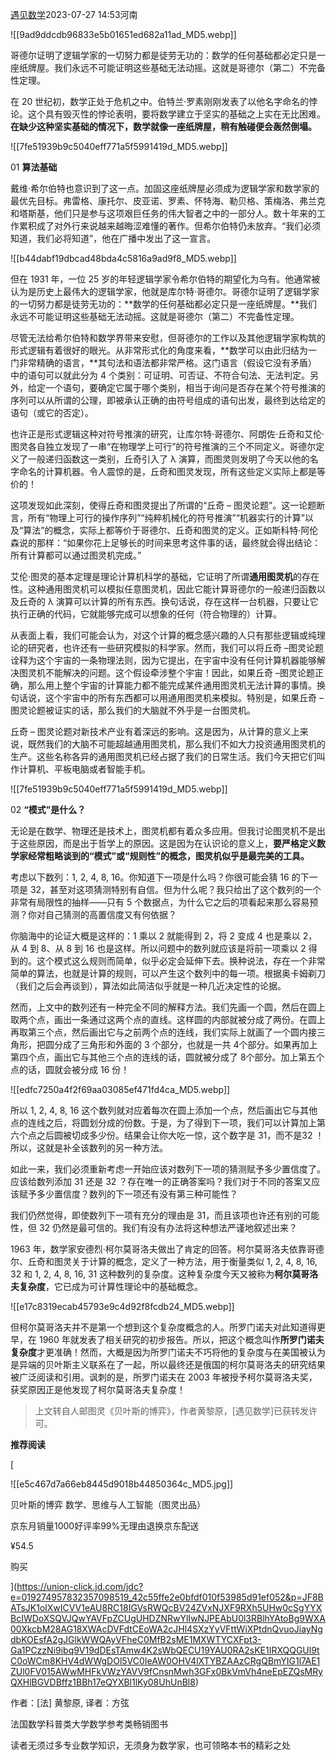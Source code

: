 
[遇见数学](https://author.baidu.com/home?from=bjh_article&app_id=1586768238584775)2023-07-27 14:53河南

![[9ad9ddcdb96833e5b01651ed682a11ad_MD5.webp]]

哥德尔证明了逻辑学家的一切努力都是徒劳无功的：数学的任何基础都必定只是一座纸牌屋。我们永远不可能证明这些基础无法动摇。这就是哥德尔（第二）不完备性定理。

在 20 世纪初，数学正处于危机之中。伯特兰·罗素刚刚发表了以他名字命名的悖论。这个具有毁灭性的悖论表明，要将数学建立于坚实的基础之上实在无比困难。**在缺少这种坚实基础的情况下，数学就像一座纸牌屋，稍有触碰便会轰然倒塌。**

![[7fe51939b9c5040eff771a5f5991419d_MD5.webp]]

01 **算法基础**

戴维·希尔伯特也意识到了这一点。加固这座纸牌屋必须成为逻辑学家和数学家的最优先目标。弗雷格、康托尔、皮亚诺、罗素、怀特海、勒贝格、策梅洛、弗兰克和塔斯基，他们只是参与这项艰巨任务的伟大智者之中的一部分人。数十年来的工作累积成了对外行来说越来越晦涩难懂的著作。但希尔伯特仍未放弃。“我们必须知道，我们必将知道”，他在广播中发出了这一宣言。

![[b44dabf19dbcad48bda4c5816a9ad9f8_MD5.webp]]

但在 1931 年，一位 25 岁的年轻逻辑学家令希尔伯特的期望化为乌有。他通常被认为是历史上最伟大的逻辑学家，他就是库尔特·哥德尔。哥德尔证明了逻辑学家的一切努力都是徒劳无功的：**数学的任何基础都必定只是一座纸牌屋。**我们永远不可能证明这些基础无法动摇。这就是哥德尔（第二）不完备性定理。

尽管无法给希尔伯特和数学界带来安慰，但哥德尔的工作以及其他逻辑学家构筑的形式逻辑有着很好的眼光。从非常形式化的角度来看，**数学可以由此归结为一门非常精确的语言，**其句法和语法都非常严格。这门语言（假设它没有矛盾）中的语句可以就此分为 4 个类别：可证明、可否证、不符合句法、无法判定。另外，给定一个语句，要确定它属于哪个类别，相当于询问是否存在某个符号推演的序列可以从所谓的公理，即被承认正确的由符号组成的语句出发，最终到达给定的语句（或它的否定）。

也许正是形式逻辑这种对符号推演的研究，让库尔特·哥德尔、阿朗佐·丘奇和艾伦·图灵各自独立发现了一串“在物理学上可行”的符号推演的三个不同定义。哥德尔定义了一般递归函数这一类别，丘奇引入了 λ 演算，而图灵则发明了今天以他的名字命名的计算机器。令人震惊的是，丘奇和图灵发现，所有这些定义实际上都是等价的！

这项发现如此深刻，使得丘奇和图灵提出了所谓的“丘奇 – 图灵论题”。这一论题断言，所有“物理上可行的操作序列”“纯粹机械化的符号推演”“机器实行的计算”以及“算法”的概念，实际上都等价于哥德尔、丘奇和图灵的定义。正如斯科特·阿伦森说的那样：“如果你花上足够长的时间来思考这件事的话，最终就会得出结论：所有计算都可以通过图灵机完成。”

艾伦·图灵的基本定理是理论计算机科学的基础，它证明了所谓**通用图灵机**的存在性。这种通用图灵机可以模拟任意图灵机，因此它能计算哥德尔的一般递归函数以及丘奇的 λ 演算可以计算的所有东西。换句话说，存在这样一台机器，只要让它执行正确的代码，它就能够完成可以想象的任何（符合物理的）计算。

从表面上看，我们可能会认为，对这个计算的概念感兴趣的人只有那些逻辑或纯理论的研究者，也许还有一些研究模拟的科学家。然而，我们可以将丘奇 –图灵论题诠释为这个宇宙的一条物理法则，因为它提出，在宇宙中没有任何计算机器能够解决图灵机不能解决的问题。这个假设牵涉整个宇宙！因此，如果丘奇 –图灵论题正确，那么用上整个宇宙的计算能力都不能完成某件通用图灵机无法计算的事情。换句话说，这个宇宙中的所有东西都可以用通用图灵机来模拟。特别是，如果丘奇 – 图灵论题被证实的话，那么我们的大脑就不外乎是一台图灵机。

丘奇 – 图灵论题对新技术产业有着深远的影响。这是因为，从计算的意义上来说，既然我们的大脑不可能超越通用图灵机，那么我们不如大力投资通用图灵机的生产。这些名称各异的通用图灵机已经占据了我们的日常生活。我们今天把它们叫作计算机、平板电脑或者智能手机。

![[7fe51939b9c5040eff771a5f5991419d_MD5.webp]]

02 **“模式”是什么？**

无论是在数学、物理还是技术上，图灵机都有着众多应用。但我讨论图灵机不是出于这些原因，而是出于哲学上的原因。这是因为在认识论的意义上，**要严格定义数学家经常粗略谈到的“模式”或“规则性”的概念，图灵机似乎是最完美的工具。**

考虑以下数列：1, 2, 4, 8, 16。你知道下一项是什么吗？你很可能会猜 16 的下一项是 32，甚至对这项猜测特别有自信。但为什么呢？我只给出了这个数列的一个非常有局限性的抽样——只有 5 个数据点，为什么它之后的项看起来那么容易预测？你对自己猜测的高置信度又有何依据？

你脑海中的论证大概是这样的：1 乘以 2 就能得到 2，将 2 变成 4 也是乘以 2，从 4 到 8、从 8 到 16 也是这样。所以问题中的数列就应该是将前一项乘以 2 得到的。这个模式这么规则而简单，似乎必定会延伸下去。换种说法，存在一个非常简单的算法，也就是计算的规则，可以产生这个数列中的每一项。根据奥卡姆剃刀（我们之后会再谈到），算法如此简洁似乎就是一种几近决定性的论据。

然而，上文中的数列还有一种完全不同的解释方法。我们先画一个圆，然后在圆上取两个点，画出一条通过这两个点的直线。这样圆的内部就被分成了两份。在圆上再取第三个点，然后画出它与之前两个点的连线，我们实际上就画了一个圆内接三角形，把圆分成了三角形和外面的 3 个部分，也就是一共 4个部分。如果再加上第四个点，画出它与其他三个点的连线的话，圆就被分成了 8个部分。加上第五个点的话，圆就会被分成 16 份！

![[edfc7250a4f2f69aa03085ef471fd4ca_MD5.webp]]

所以 1, 2, 4, 8, 16 这个数列就对应着每次在圆上添加一个点，然后画出它与其他点的连线之后，将圆划分成的份数。于是，为了得到下一项，我们可以计算加上第六个点之后圆被切成多少份。结果会让你大吃一惊，这个数字是 31，而不是32 ！所以，这就是补全该数列的另一种方法。

如此一来，我们必须重新考虑一开始应该对数列下一项的猜测赋予多少置信度了。应该给数列添加 31 还是 32 ？存在唯一的正确答案吗？我们对于不同的答案又应该赋予多少置信度？数列的下一项还有没有第三种可能性？

我们仍然觉得，即使数列下一项有充分的理由是 31，而且该项也许还有别的可能性，但 32 仍然是最可信的。我们有没有办法将这种想法严谨地叙述出来？

1963 年，数学家安德烈·柯尔莫哥洛夫做出了肯定的回答。柯尔莫哥洛夫依靠哥德尔、丘奇和图灵关于计算的概念，定义了一种方法，用于衡量类似 1, 2, 4, 8, 16, 32 和 1, 2, 4, 8, 16, 31 这种数列的复杂度。这种复杂度今天又被称为**柯尔莫哥洛夫复杂度**，它已成为可计算性理论中的基础概念。

![[e17c8319ecab45793e9c4d92f8fcdb24_MD5.webp]]

但柯尔莫哥洛夫并不是第一个想到这个复杂度概念的人。所罗门诺夫对此知道得更早，在 1960 年就发表了相关研究的初步报告。所以，把这个概念叫作**所罗门诺夫复杂度**才更准确！然而，大概是因为所罗门诺夫不巧将他的复杂度与在美国被认为是异端的贝叶斯主义联系在了一起，所以最终还是俄国的柯尔莫哥洛夫的研究结果被广泛阅读和引用。讽刺的是，所罗门诺夫在 2003 年被授予柯尔莫哥洛夫奖，获奖原因正是他发现了柯尔莫哥洛夫复杂度！

> 上文转自人邮图灵《贝叶斯的博弈》，作者黄黎原，[遇见数学]已获转发许可。

**推荐阅读**

[

![[e5c467d7a66eb8445d9018b44850364c_MD5.jpg]]

贝叶斯的博弈 数学、思维与人工智能（图灵出品）

京东月销量1000好评率99%无理由退换京东配送

¥54.5

购买





](https://union-click.jd.com/jdc?e=019274957832357098519_42c55ffe2e0bfdf010f53985d91ef052&p=JF8BATsJK1olXwICVV1eAU8RC18IGVsRWQcBV24ZVxNJXF9RXh5UHw0cSgYYXBcIWDoXSQVJQwYAVFpZCUgUHDZNRwYlIwNJPEAbU0l3RBlhYAtoBg9WXA00XkcbM28AG18XWAcDVFdtCEoWA2cJHl4SXzYyVFttWiXPtdnQvuoJiayNgdbKOEsfA2gJGlkWWQAyVFheC0MfB2sME1MXWTYCXFpt3-Ga1PCzzNi9ibq9V19dDEsTAmw4K2sWbQECU19YAU0RA2sKE1IRXQQGUl9tC0oWCm8KHV4dWWgDOl5VC0IeAW0OHV4lXTYBZAAzCRgQBmYIG1l7AE1ZUl0FV015AWwMHFkVWzYAVV9fCnsnMwh3GFx0BkVmVh4neEpEZQsMRyQXHlBGVDBffz1BBh17eQYXBl1lKy08UhUnBl8)

作者：[法] 黄黎原, 译者：方弦

法国数学科普类大学数学参考类畅销图书

读者无须过多专业数学知识，无须身为数学家，也可领略本书的精彩之处


